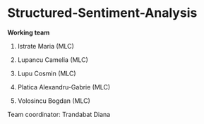 # Structured-Sentiment-Analysis

**Working team**

1.  Istrate Maria (MLC)
    
2.  Lupancu Camelia (MLC)
    
3.  Lupu Cosmin (MLC)
    
4.  Platica Alexandru-Gabrie (MLC)
    
5.  Volosincu Bogdan (MLC)

Team coordinator: Trandabat Diana
